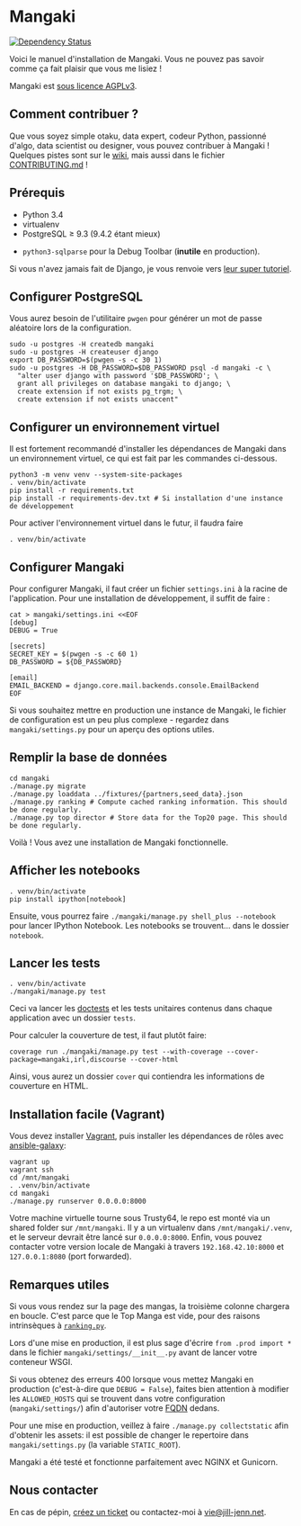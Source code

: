 Mangaki
=======

[![Dependency Status](https://dependencyci.com/github/mangaki/mangaki/badge)](https://dependencyci.com/github/mangaki/mangaki)

Voici le manuel d'installation de Mangaki. Vous ne pouvez pas savoir comme ça fait plaisir que vous me lisiez !

Mangaki est [sous licence AGPLv3](https://en.wikipedia.org/wiki/Affero_General_Public_License).

Comment contribuer ?
--------------------

Que vous soyez simple otaku, data expert, codeur Python, passionné d'algo, data scientist ou designer, vous pouvez contribuer à Mangaki ! Quelques pistes sont sur le [wiki](https://github.com/mangaki/mangaki/wiki), mais aussi dans le fichier [CONTRIBUTING.md](./CONTRIBUTING.md) !

Prérequis
---------

- Python 3.4
- virtualenv
- PostgreSQL ≥ 9.3 (9.4.2 étant mieux)
* `python3-sqlparse` pour la Debug Toolbar (**inutile** en production).

Si vous n'avez jamais fait de Django, je vous renvoie vers [leur super tutoriel](https://docs.djangoproject.com/en/1.9/intro/tutorial01/).

Configurer PostgreSQL
---------------------

Vous aurez besoin de l'utilitaire `pwgen` pour générer un mot de passe
aléatoire lors de la configuration.

    sudo -u postgres -H createdb mangaki
    sudo -u postgres -H createuser django
    export DB_PASSWORD=$(pwgen -s -c 30 1)
    sudo -u postgres -H DB_PASSWORD=$DB_PASSWORD psql -d mangaki -c \
      "alter user django with password '$DB_PASSWORD'; \
      grant all privileges on database mangaki to django; \
      create extension if not exists pg_trgm; \
      create extension if not exists unaccent"

Configurer un environnement virtuel
-----------------------------------

Il est fortement recommandé d'installer les dépendances de Mangaki dans un
environnement virtuel, ce qui est fait par les commandes ci-dessous.
    
    python3 -m venv venv --system-site-packages
    . venv/bin/activate
    pip install -r requirements.txt
    pip install -r requirements-dev.txt # Si installation d'une instance de développement

Pour activer l'environnement virtuel dans le futur, il faudra faire

    . venv/bin/activate

Configurer Mangaki
------------------

Pour configurer Mangaki, il faut créer un fichier `settings.ini` à la racine de
l'application. Pour une installation de développement, il suffit de faire :

    cat > mangaki/settings.ini <<EOF
    [debug]
    DEBUG = True

    [secrets]
    SECRET_KEY = $(pwgen -s -c 60 1)
    DB_PASSWORD = ${DB_PASSWORD}

    [email]
    EMAIL_BACKEND = django.core.mail.backends.console.EmailBackend
    EOF

Si vous souhaitez mettre en production une instance de Mangaki, le fichier de
configuration est un peu plus complexe - regardez dans `mangaki/settings.py`
pour un aperçu des options utiles.

Remplir la base de données
--------------------------
    
    cd mangaki
    ./manage.py migrate
    ./manage.py loaddata ../fixtures/{partners,seed_data}.json
    ./manage.py ranking # Compute cached ranking information. This should be done regularly.
    ./manage.py top director # Store data for the Top20 page. This should be done regularly.

Voilà ! Vous avez une installation de Mangaki fonctionnelle.

Afficher les notebooks
----------------------

    . venv/bin/activate
    pip install ipython[notebook]

Ensuite, vous pourrez faire `./mangaki/manage.py shell_plus --notebook` pour lancer IPython Notebook. Les notebooks se trouvent… dans le dossier `notebook`.


Lancer les tests
----------------

    . venv/bin/activate
    ./mangaki/manage.py test

Ceci va lancer les [doctests](https://docs.python.org/3.5/library/doctest.html) et les tests unitaires contenus dans chaque application avec un dossier `tests`.

Pour calculer la couverture de test, il faut plutôt faire:

    coverage run ./mangaki/manage.py test --with-coverage --cover-package=mangaki,irl,discourse --cover-html

Ainsi, vous aurez un dossier `cover` qui contiendra les informations de couverture en HTML.

Installation facile (Vagrant)
-----------------------------

Vous devez installer [Vagrant](https://www.vagrantup.com/downloads.html), puis installer les dépendances de rôles avec [ansible-galaxy](http://docs.ansible.com/ansible/galaxy.html):

    vagrant up
    vagrant ssh
    cd /mnt/mangaki
    . .venv/bin/activate
    cd mangaki
    ./manage.py runserver 0.0.0.0:8000

Votre machine virtuelle tourne sous Trusty64, le repo est monté via un shared folder sur `/mnt/mangaki`.
Il y a un virtualenv dans `/mnt/mangaki/.venv`, et le serveur devrait être lancé sur `0.0.0.0:8000`.
Enfin, vous pouvez contacter votre version locale de Mangaki à travers `192.168.42.10:8000` et `127.0.0.1:8080` (port forwarded).


Remarques utiles
----------------

Si vous vous rendez sur la page des mangas, la troisième colonne chargera en boucle. C'est parce que le Top Manga est vide, pour des raisons intrinsèques à [`ranking.py`](https://github.com/mangaki/mangaki/blob/master/mangaki/mangaki/management/commands/ranking.py#L9).

Lors d'une mise en production, il est plus sage d'écrire `from .prod import *` dans le fichier `mangaki/settings/__init__.py` avant de lancer votre conteneur WSGI.

Si vous obtenez des erreurs 400 lorsque vous mettez Mangaki en production (c'est-à-dire que `DEBUG = False`), faites bien attention à modifier les `ALLOWED_HOSTS` qui se trouvent dans votre configuration (`mangaki/settings/`) afin d'autoriser votre [FQDN](https://fr.wikipedia.org/wiki/Fully_qualified_domain_name) dedans.

Pour une mise en production, veillez à faire `./manage.py collectstatic` afin d'obtenir les assets: il est possible de changer le repertoire dans `mangaki/settings.py` (la variable `STATIC_ROOT`).

Mangaki a été testé et fonctionne parfaitement avec NGINX et Gunicorn.

Nous contacter
--------------

En cas de pépin, [créez un ticket](https://github.com/mangaki/mangaki/issues) ou contactez-moi à vie@jill-jenn.net.
